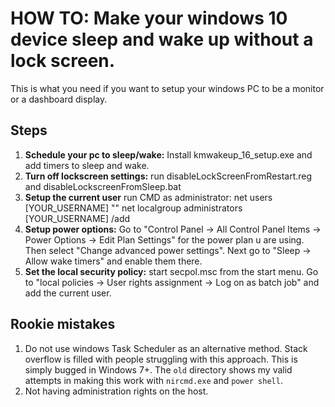 # HOW TO: Make your windows 10 device sleep and wake up without a lock screen. 

This is what you need if you want to setup your windows PC to be a monitor or a dashboard display.

## Steps
1. **Schedule your pc to sleep/wake:** Install kmwakeup_16_setup.exe and add timers to sleep and wake.
2. **Turn off lockscreen settings:** run disableLockScreenFromRestart.reg and disableLockscreenFromSleep.bat 
3. **Setup the current user** run CMD as administrator: 
    net users [YOUR_USERNAME] "" 
    net localgroup administrators [YOUR_USERNAME] /add 
4. **Setup power options:** Go to "Control Panel -> All Control Panel Items -> Power Options -> Edit Plan Settings" for the power plan u are using. Then select "Change advanced power settings". Next go to "Sleep -> Allow wake timers" and enable them there. 
5. **Set the local security policy:** start secpol.msc from the start menu. Go to "local policies -> User rights assignment -> Log on as  batch job" and add the current user. 

## Rookie mistakes
1. Do not use windows Task Scheduler as an alternative method. Stack overflow is filled with people struggling with this approach. This is simply bugged in Windows 7+. The `old` directory shows my valid attempts in making this work with `nircmd.exe` and `power shell`. 
2. Not having administration rights on the host. 
